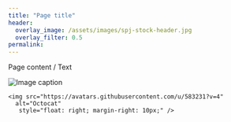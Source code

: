 ```yaml
---
title: "Page title"
header:
  overlay_image: /assets/images/spj-stock-header.jpg 
  overlay_filter: 0.5
permalink: 
---
```


<!-- ## for H2, ### for H3, etc. --> 

Page content / Text

![Image caption](/assets/images/image.jpg)

<!-- If an image is hosted externally, they can be added using HTML code --> 
    <img src="https://avatars.githubusercontent.com/u/583231?v=4"
      alt="Octocat"
       style="float: right; margin-right: 10px;" />
       
